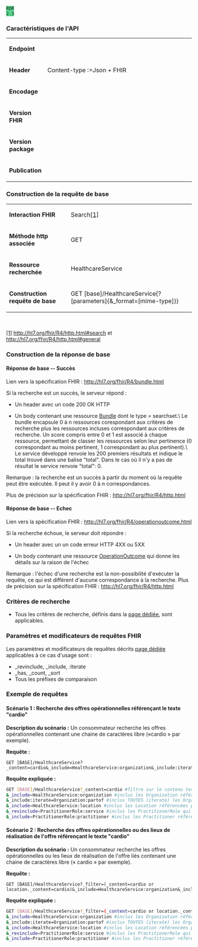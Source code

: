 <!-- ## 3.11 Recherche d’offre via une technique « Full text » -->
<code><span style="background-color: #58D68D;">ROR 2.3</span></code>

### Caractéristiques de l'API 
<table width="100%">
<tbody>
<tr>
<td width="19%">
<p><strong>Endpoint</strong></p>
</td>
<td width="80%">
<p>&nbsp;</p>
</td>
</tr>
<tr>
<td width="19%">
<p><strong>Header</strong></p>
</td>
<td width="80%">
<p>Content-type&nbsp;:=Json + FHIR</p>
</td>
</tr>
<tr>
<td width="19%">
<p><strong>Encodage</strong></p>
</td>
<td width="80%">
<p>&nbsp;</p>
</td>
</tr>
<tr>
<td width="19%">
<p><strong>Version FHIR</strong></p>
</td>
<td width="80%">
<p>&nbsp;</p>
</td>
</tr>
<tr>
<td width="19%">
<p><strong>Version package</strong></p>
</td>
<td width="80%">
<p>&nbsp;</p>
</td>
</tr>
<tr>
<td width="19%">
<p><strong>Publication</strong></p>
</td>
<td width="80%">
<p>&nbsp;</p>
</td>
</tr>
</tbody>
</table>

###  Construction de la requête de base

<table>
<tbody>
<tr>
<td width="215">
<p><strong>Interaction FHIR</strong></p>
</td>
<td width="465">
<p>Search<a href="#_ftn1" name="_ftnref1">[1]</a></p>
</td>
</tr>
<tr>
<td width="215">
<p><strong>M&eacute;thode http associ&eacute;e</strong></p>
</td>
<td width="465">
<p>GET</p>
</td>
</tr>
<tr>
<td width="215">
<p><strong>Ressource recherch&eacute;e</strong></p>
</td>
<td width="465">
<p>HealthcareService</p>
</td>
</tr>
<tr>
<td width="215">
<p><strong>Construction requ&ecirc;te de base</strong></p>
</td>
<td width="465">
<p>GET [base]/HealthcareService{?[parameters]{&amp;_format=[mime-type]}}</p>
</td>
</tr>
</tbody>
</table>
<p>&nbsp;</p>
<p><a href="#_ftnref1" name="_ftn1">[1]</a> <a href="http://hl7.org/fhir/R4/http.html#search">http://hl7.org/fhir/R4/http.html#search</a> et <a href="http://hl7.org/fhir/R4/http.html#general">http://hl7.org/fhir/R4/http.html#general</a></p>

### Construction de la réponse de base

#### Réponse de base -- Succès

Lien vers la spécification FHIR : <http://hl7.org/fhir/R4/bundle.html>

Si la recherche est un succès, le serveur répond :

-   Un header avec un code 200 OK HTTP

-   Un body contenant une ressource [Bundle](http://hl7.org/fhir/R4/bundle.html) dont le type = searchset.\ Le bundle encapsule 0 à n ressources corespondant aux critères de recherche plus les ressources incluses correspondant aux critères de recherche. Un score compris entre 0 et 1 est associé à chaque ressource, permettant de classer les ressources selon leur pertinence (0 correspondant au moins pertinent, 1 correspondant au plus pertinent).\ Le service développé renvoie les 200 premiers résultats et indique le total trouvé dans une balise \"total\". Dans le cas où il n'y a pas de résultat le service renvoie \"total\": 0.

Remarque : la recherche est un succès à partir du moment où la requête peut être exécutée. Il peut il y avoir 0 à n correspondances.

Plus de précision sur la spécification FHIR : <http://hl7.org/fhir/R4/http.html>

#### Réponse de base -- Echec

Lien vers la spécification FHIR :
<http://hl7.org/fhir/R4/operationoutcome.html>

Si la recherche échoue, le serveur doit répondre :

-   Un header avec un un code erreur HTTP 4XX ou 5XX

-   Un body contenant une ressource [OperationOutcome](http://hl7.org/fhir/R4/operationoutcome.html) qui donne les détails sur la raison de l'échec

Remarque : l'échec d'une recherche est la non-possibilité d'exécuter la requête, ce qui est différent d'aucune correspondance à la recherche. Plus de précision sur la spécification FHIR : <http://hl7.org/fhir/R4/http.html>

### Critères de recherche

-   Tous les critères de recherche, définis dans la [page dédiée](search_param.html), sont applicables.

### Paramètres et modificateurs de requêtes FHIR

Les paramètres et modificateurs de requêtes décrits [page dédiée](modifiers.html) applicables à ce cas d'usage sont :
-   \_revinclude, \_include, :iterate
-   \_has, \_count, \_sort
-   Tous les préfixes de comparaison

### Exemple de requêtes

#### Scénario 1 : Recherche des offres opérationnelles référençant le texte \"cardio\"

**Description du scénario :** Un consommateur recherche les offres opérationnelles contenant une chaine de caractères libre («cardio » par exemple).

**Requête :**
```
GET [BASE]/HealthcareService?_content=cardio&_include=HealthcareService:organization&_include:iterate=Organization:partof&_include=HealthcareService:location&_revinclude=PractitionerRole:service&_include=PractitionerRole:practitioner
```

**Requête expliquée :**
```sh
GET [BASE]/HealthcareService?_content=cardio #filtre sur le contenu textuel des ressources HealthcareService
&_include=HealthcareService:organization #inclus les Organization référencées par Healthcare Service 
&_include:iterate=Organization:partof #inclus TOUTES (iterate) les Organization liées aux Organization référencées par Healthcare Service
&_include=HealthcareService:location #inclus les Location référencées par HealthcareService
&_revinclude=PractitionerRole:service #inclus les PractitionerRole qui référencent le HealthcareService
&_include=PractitionerRole:practitioner #inclus les Practitioner référencés par PractitionerRole
```

#### Scénario 2 : Recherche des offres opérationnelles ou des lieux de réalisation de l'offre référençant le texte \"cardio\"

**Description du scénario :** Un consommateur recherche les offres opérationnelles ou les lieux de réalisation de l'offre liés contenant une chaine de caractères libre (« cardio » par exemple).

**Requête :**
```
GET [BASE]/HealthcareService?_filter=(_content=cardio or location._content=cardio)&_include=HealthcareService:organization&_include:iterate=Organization:partof&_include=HealthcareService:location&_revinclude=PractitionerRole:service&_include=PractitionerRole:practitioner
```
**Requête expliquée :**
```sh
GET [BASE]/HealthcareService?_filter=(_content=cardio or location._content=cardio) #filtre sur le contenu textuel des ressources HealthcareService ou Location liées
&_include=HealthcareService:organization #inclus les Organization référencées par Healthcare Service 
&_include:iterate=Organization:partof #inclus TOUTES (iterate) les Organization liées aux Organization référencées par Healthcare Service
&_include=HealthcareService:location #inclus les Location référencées par HealthcareService
&_revinclude=PractitionerRole:service #inclus les PractitionerRole qui référencent le HealthcareService
&_include=PractitionerRole:practitioner #inclus les Practitioner référencés par PractitionerRole
```